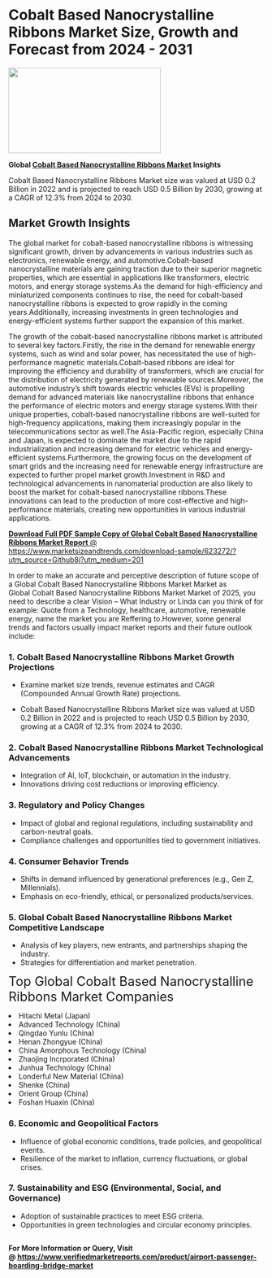 <H1>Cobalt Based Nanocrystalline Ribbons Market Size, Growth and Forecast from 2024 - 2031</H1><img class="aligncenter size-medium wp-image-584254" src="https://thirdeyenews.in/wp-content/uploads/2024/09/Global-Market-Research-300x168.jpeg" alt="" width="300" height="168" /><p><strong>Global&nbsp;<a href="https://www.marketsizeandtrends.com/download-sample/623272/?utm_source=Github8j?utm_medium=201">Cobalt Based Nanocrystalline Ribbons Market</a> Insights</strong></p><p>Cobalt Based Nanocrystalline Ribbons Market size was valued at USD 0.2 Billion in 2022 and is projected to reach USD 0.5 Billion by 2030, growing at a CAGR of 12.3% from 2024 to 2030.</p><p><h2>Market Growth Insights</h2> <p>The global market for cobalt-based nanocrystalline ribbons is witnessing significant growth, driven by advancements in various industries such as electronics, renewable energy, and automotive.Cobalt-based nanocrystalline materials are gaining traction due to their superior magnetic properties, which are essential in applications like transformers, electric motors, and energy storage systems.As the demand for high-efficiency and miniaturized components continues to rise, the need for cobalt-based nanocrystalline ribbons is expected to grow rapidly in the coming years.Additionally, increasing investments in green technologies and energy-efficient systems further support the expansion of this market.</p> <p><a href="#"></a></p> <p>The growth of the cobalt-based nanocrystalline ribbons market is attributed to several key factors.Firstly, the rise in the demand for renewable energy systems, such as wind and solar power, has necessitated the use of high-performance magnetic materials.Cobalt-based ribbons are ideal for improving the efficiency and durability of transformers, which are crucial for the distribution of electricity generated by renewable sources.Moreover, the automotive industry’s shift towards electric vehicles (EVs) is propelling demand for advanced materials like nanocrystalline ribbons that enhance the performance of electric motors and energy storage systems.With their unique properties, cobalt-based nanocrystalline ribbons are well-suited for high-frequency applications, making them increasingly popular in the telecommunications sector as well.The Asia-Pacific region, especially China and Japan, is expected to dominate the market due to the rapid industrialization and increasing demand for electric vehicles and energy-efficient systems.Furthermore, the growing focus on the development of smart grids and the increasing need for renewable energy infrastructure are expected to further propel market growth.Investment in R&D and technological advancements in nanomaterial production are also likely to boost the market for cobalt-based nanocrystalline ribbons.These innovations can lead to the production of more cost-effective and high-performance materials, creating new opportunities in various industrial applications.<p><a href="#"></p><p><span class=""><strong>Download Full PDF Sample Copy of Global Cobalt Based Nanocrystalline Ribbons Market Report</strong> @ <a href="https://www.marketsizeandtrends.com/download-sample/623272/?utm_source=Github8j?utm_medium=201" target="_blank">https://www.marketsizeandtrends.com/download-sample/623272/?utm_source=Github8j?utm_medium=201</a></span></p><p>In order to make an accurate and perceptive description of future scope of a Global&nbsp;Cobalt Based Nanocrystalline Ribbons Market Market as Global&nbsp;Cobalt Based Nanocrystalline Ribbons Market Market of 2025, you need to describe a clear Vision &ndash; What Industry or Linda can you think of for example: Quote from a Technology, healthcare, automotive, renewable energy, name the market you are Reffering to.However, some general trends and factors usually impact market reports and their future outlook include:</p><h3>1.&nbsp;<strong>Cobalt Based Nanocrystalline Ribbons Market Growth Projections</strong></h3><ul><li>Examine market size trends, revenue estimates and CAGR (Compounded Annual Growth Rate) projections.</li><li><p>Cobalt Based Nanocrystalline Ribbons Market size was valued at USD 0.2 Billion in 2022 and is projected to reach USD 0.5 Billion by 2030, growing at a CAGR of 12.3% from 2024 to 2030.</p></li></ul><h3>2.&nbsp;<strong>Cobalt Based Nanocrystalline Ribbons Market Technological Advancements</strong></h3><ul><li>Integration of AI, IoT, blockchain, or automation in the industry.</li><li>Innovations driving cost reductions or improving efficiency.</li></ul><h3>3.&nbsp;<strong>Regulatory and Policy Changes</strong></h3><ul><li>Impact of global and regional regulations, including sustainability and carbon-neutral goals.</li><li>Compliance challenges and opportunities tied to government initiatives.</li></ul><h3>4.&nbsp;<strong>Consumer Behavior Trends</strong></h3><ul><li>Shifts in demand influenced by generational preferences (e.g., Gen Z, Millennials).</li><li>Emphasis on eco-friendly, ethical, or personalized products/services.</li></ul><h3>5.&nbsp;<strong>Global Cobalt Based Nanocrystalline Ribbons Market Competitive Landscape</strong></h3><ul><li>Analysis of key players, new entrants, and partnerships shaping the industry.</li><li>Strategies for differentiation and market penetration.</li></ul><p data-pm-slice="1 1 []"><span style="color: inherit; font-family: inherit; font-size: 25px;">Top Global Cobalt Based Nanocrystalline Ribbons Market Companies</span></p><div class="" data-test-id=""><p><li>Hitachi Metal (Japan)</li><li> Advanced Technology (China)</li><li> Qingdao Yunlu (China)</li><li> Henan Zhongyue (China)</li><li> China Amorphous Technology (China)</li><li> Zhaojing Incrporated (China)</li><li> Junhua Technology (China)</li><li> Londerful New Material (China)</li><li> Shenke (China)</li><li> Orient Group (China)</li><li> Foshan Huaxin (China)</li></p></div><h3>6.&nbsp;<strong>Economic and Geopolitical Factors</strong></h3><ul><li>Influence of global economic conditions, trade policies, and geopolitical events.</li><li>Resilience of the market to inflation, currency fluctuations, or global crises.</li></ul><h3>7.&nbsp;<strong>Sustainability and ESG (Environmental, Social, and Governance)</strong></h3><ul><li>Adoption of sustainable practices to meet ESG criteria.</li><li>Opportunities in green technologies and circular economy principles.</li></ul><h2><strong style="font-size: 14px;">For More Information or Query, Visit @&nbsp;</strong><a style="background-color: #ffffff; font-size: 14px;" href="https://www.marketsizeandtrends.com/report/cobalt-based-nanocrystalline-ribbons-market/" target="_blank">https://www.verifiedmarketreports.com/product/airport-passenger-boarding-bridge-market</a></h2>